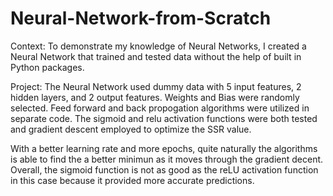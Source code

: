 # Neural-Network-from-Scratch

Context:
To demonstrate my knowledge of Neural Networks, I created a Neural Network that trained and tested data without the help of built in Python packages. 

Project:
The Neural Network used dummy data with 5 input features, 2 hidden layers, and 2 output features. Weights and Bias were randomly selected. Feed forward and back propogation algorithms were utilized in separate code. The sigmoid and relu activation functions were both tested and gradient descent employed to optimize the SSR value. 

With a better learning rate and more epochs, quite naturally the algorithms is able to find the a better minimun as it moves through the gradient decent. Overall, the sigmoid function is not as good as the reLU activation function in this case because it provided more accurate predictions.

